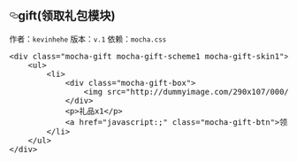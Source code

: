 <!-- 填写资料模块 -->
<h2><a id="user-content-gift领取礼包模块" class="anchor" href="#gift领取礼包模块" aria-hidden="true"><svg aria-hidden="true" class="octicon octicon-link" height="16" role="img" version="1.1" viewBox="0 0 16 16" width="16"><path d="M4 9h1v1h-1c-1.5 0-3-1.69-3-3.5s1.55-3.5 3-3.5h4c1.45 0 3 1.69 3 3.5 0 1.41-0.91 2.72-2 3.25v-1.16c0.58-0.45 1-1.27 1-2.09 0-1.28-1.02-2.5-2-2.5H4c-0.98 0-2 1.22-2 2.5s1 2.5 2 2.5z m9-3h-1v1h1c1 0 2 1.22 2 2.5s-1.02 2.5-2 2.5H9c-0.98 0-2-1.22-2-2.5 0-0.83 0.42-1.64 1-2.09v-1.16c-1.09 0.53-2 1.84-2 3.25 0 1.81 1.55 3.5 3 3.5h4c1.45 0 3-1.69 3-3.5s-1.5-3.5-3-3.5z"></path></svg></a>gift(领取礼包模块)</h2>
<p>作者：<code>kevinhehe</code>
版本：<code>v.1</code>
依赖：<code>mocha.css</code></p>
<div class="highlight highlight-text-html-basic"><pre>&lt;<span class="pl-ent">div</span> <span class="pl-e">class</span>=<span class="pl-s"><span class="pl-pds">"</span>mocha-gift mocha-gift-scheme1 mocha-gift-skin1<span class="pl-pds">"</span></span>&gt;
    &lt;<span class="pl-ent">ul</span>&gt;
        &lt;<span class="pl-ent">li</span>&gt;
            &lt;<span class="pl-ent">div</span> <span class="pl-e">class</span>=<span class="pl-s"><span class="pl-pds">"</span>mocha-gift-box<span class="pl-pds">"</span></span>&gt;
                &lt;<span class="pl-ent">img</span> <span class="pl-e">src</span>=<span class="pl-s"><span class="pl-pds">"</span>http://dummyimage.com/290x107/000/fff<span class="pl-pds">"</span></span> <span class="pl-e">width</span>=<span class="pl-s"><span class="pl-pds">"</span>100%<span class="pl-pds">"</span></span> <span class="pl-e">height</span>=<span class="pl-s"><span class="pl-pds">"</span>100%<span class="pl-pds">"</span></span> <span class="pl-e">alt</span>=<span class="pl-s"><span class="pl-pds">"</span><span class="pl-pds">"</span></span>&gt;
            &lt;/<span class="pl-ent">div</span>&gt;
            &lt;<span class="pl-ent">p</span>&gt;礼品x1&lt;/<span class="pl-ent">p</span>&gt;
            &lt;<span class="pl-ent">a</span> <span class="pl-e">href</span>=<span class="pl-s"><span class="pl-pds">"</span>javascript:;<span class="pl-pds">"</span></span> <span class="pl-e">class</span>=<span class="pl-s"><span class="pl-pds">"</span>mocha-gift-btn<span class="pl-pds">"</span></span>&gt;领取礼包&lt;/<span class="pl-ent">a</span>&gt;
        &lt;/<span class="pl-ent">li</span>&gt;
    &lt;/<span class="pl-ent">ul</span>&gt;
&lt;/<span class="pl-ent">div</span>&gt;</pre></div>
